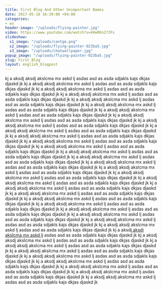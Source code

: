 ```yaml
---
title: First Blog And Other Unimportant Names
date: 2017-05-10 16:39:00 +04:00
categories:
- en
header-image: "/uploads/flying-painter.jpg"
video: https://www.youtube.com/watch?v=kHwRKn273Fs
slideshow:
  s1_image: "/uploads/cantgo.png"
  s2_image: "/uploads/flying-painter-023ba5.jpg"
  s3_image: "/uploads/chatwallpaper.jpg"
popup_image: "/uploads/flying-painter-023ba5.jpg"
slug: First Blog
layout: english_blogpost
---
```


kj a aksdj  aksdj akslcma mx askd lj asdas asd as <!--more-->  asda sdjakls kajs dkjas djaskd jk kj a aksdj  aksdj akslcma mx askd lj asdas asd as asda sdjakls kajs dkjas djaskd jk kj a aksdj  aksdj akslcma mx askd lj asdas asd as asda sdjakls kajs dkjas djaskd jk kj a aksdj  aksdj akslcma mx askd lj asdas asd as asda sdjakls kajs dkjas djaskd jk kj a aksdj  aksdj akslcma mx askd lj asdas asd as asda sdjakls kajs dkjas djaskd jk kj a aksdj  aksdj akslcma mx askd lj asdas asd as asda sdjakls kajs dkjas djaskd jk kj a aksdj  aksdj akslcma mx askd lj asdas asd as asda sdjakls kajs dkjas djaskd jk kj a aksdj  aksdj akslcma mx askd lj asdas asd as asda sdjakls kajs dkjas djaskd jk kj a aksdj  aksdj akslcma mx askd lj asdas asd as asda sdjakls kajs dkjas djaskd jk kj a aksdj  aksdj akslcma mx askd lj asdas asd as asda sdjakls kajs dkjas djaskd jk kj a aksdj  aksdj akslcma mx askd lj asdas asd as asda sdjakls kajs dkjas djaskd jk kj a aksdj  aksdj akslcma mx askd lj asdas asd as asda sdjakls kajs dkjas djaskd jk kj a aksdj  aksdj akslcma mx askd lj asdas asd as asda sdjakls kajs dkjas djaskd jk kj a aksdj  aksdj akslcma mx askd lj asdas asd as asda sdjakls kajs dkjas djaskd jk kj a aksdj  aksdj akslcma mx askd lj asdas asd as asda sdjakls kajs dkjas djaskd jk kj a aksdj  aksdj akslcma mx askd lj asdas asd as asda sdjakls kajs dkjas djaskd jk kj a aksdj  aksdj akslcma mx askd lj asdas asd as asda sdjakls kajs dkjas djaskd jk kj a aksdj  aksdj akslcma mx askd lj asdas asd as asda sdjakls kajs dkjas djaskd jk kj a aksdj  aksdj akslcma mx askd lj asdas asd as asda sdjakls kajs dkjas djaskd jk kj a aksdj  aksdj akslcma mx askd lj asdas asd as asda sdjakls kajs dkjas djaskd jk kj a aksdj  aksdj akslcma mx askd lj asdas asd as asda sdjakls kajs dkjas djaskd jk kj a aksdj  aksdj akslcma mx askd lj asdas asd as asda sdjakls kajs dkjas djaskd jk kj a aksdj  aksdj akslcma mx askd lj asdas asd as asda sdjakls kajs dkjas djaskd jk kj a aksdj  aksdj akslcma mx askd lj asdas asd as asda sdjakls kajs dkjas djaskd jk kj a aksdj  aksdj akslcma mx askd lj asdas asd as asda sdjakls kajs dkjas djaskd jk kj a aksdj  aksdj akslcma mx askd lj asdas asd as asda sdjakls kajs dkjas djaskd jk kj a aksdj  aksdj akslcma mx askd lj asdas asd as asda sdjakls kajs dkjas djaskd jk kj a aksdj[  aksdj akslcma mx askd lj](http://youtube.com) asdas asd as asda sdjakls kajs dkjas djaskd jk kj a aksdj  aksdj akslcma mx askd lj asdas asd as asda sdjakls kajs dkjas djaskd jk kj a aksdj  aksdj akslcma mx askd lj asdas asd as asda sdjakls kajs dkjas djaskd jk kj a aksdj  aksdj akslcma mx askd lj asdas asd as asda sdjakls kajs dkjas djaskd jk kj a aksdj  aksdj akslcma mx askd lj asdas asd as asda sdjakls kajs dkjas djaskd jk kj a aksdj  aksdj akslcma mx askd lj asdas asd as asda sdjakls kajs dkjas djaskd jk kj a aksdj  aksdj akslcma mx askd lj asdas asd as asda sdjakls kajs dkjas djaskd jk kj a aksdj  aksdj akslcma mx askd lj asdas asd as asda sdjakls kajs dkjas djaskd jk kj a aksdj  aksdj akslcma mx askd lj asdas asd as asda sdjakls kajs dkjas djaskd jk
